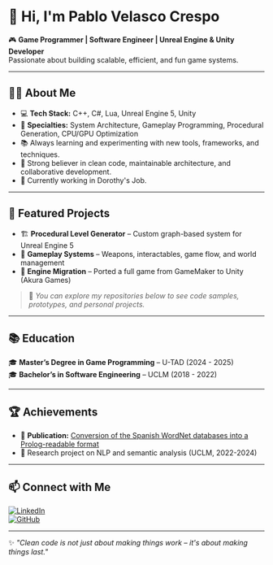 # 👋 Hi, I'm Pablo Velasco Crespo  

🎮 **Game Programmer | Software Engineer | Unreal Engine & Unity Developer**  
Passionate about building scalable, efficient, and fun game systems.  

---

## 🧑‍💻 About Me  
- 💻 **Tech Stack:** C++, C#, Lua, Unreal Engine 5, Unity  
- 🧩 **Specialties:** System Architecture, Gameplay Programming, Procedural Generation, CPU/GPU Optimization  
- 📚 Always learning and experimenting with new tools, frameworks, and techniques.  
- 🤝 Strong believer in clean code, maintainable architecture, and collaborative development.  
- 🫧 Currently working in Dorothy's Job.

---

## 🚀 Featured Projects  
- 🏗 **Procedural Level Generator** – Custom graph-based system for Unreal Engine 5  
- 🎯 **Gameplay Systems** – Weapons, interactables, game flow, and world management  
- 🔄 **Engine Migration** – Ported a full game from GameMaker to Unity (Akura Games)  

> 📌 *You can explore my repositories below to see code samples, prototypes, and personal projects.*  

---

## 📚 Education  
🎓 **Master’s Degree in Game Programming** – U-TAD (2024 - 2025)  
🎓 **Bachelor’s in Software Engineering** – UCLM (2018 - 2022)  

---

## 🏆 Achievements  
- 📝 **Publication:** [Conversion of the Spanish WordNet databases into a Prolog-readable format](https://www.researchgate.net/publication/383279002_Conversion_of_the_Spanish_WordNet_databases_into_a_Prolog-readable_format)  
- 🧠 Research project on NLP and semantic analysis (UCLM, 2022-2024)  

---

## 📫 Connect with Me  
[![LinkedIn](https://img.shields.io/badge/LinkedIn-0077B5?style=for-the-badge&logo=linkedin&logoColor=white)](https://www.linkedin.com/in/pablo-velasco-crespo/)  
[![GitHub](https://img.shields.io/badge/GitHub-181717?style=for-the-badge&logo=github&logoColor=white)](https://github.com/PabloVelascoCrespo)  

---

✨ *"Clean code is not just about making things work – it's about making things last."*  

